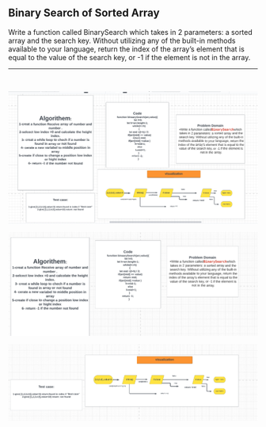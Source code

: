 
## Binary Search of Sorted Array
Write a function called BinarySearch which takes in 2 parameters: a sorted array and the search key. Without utilizing any of the built-in methods available to your language, return the index of the array’s element that is equal to the value of the search key, or -1 if the element is not in the array.
___
<br>

![image](./alorithim2.PNG)

![image](./alorithim3.PNG)

![image](./alorithim4.PNG)




